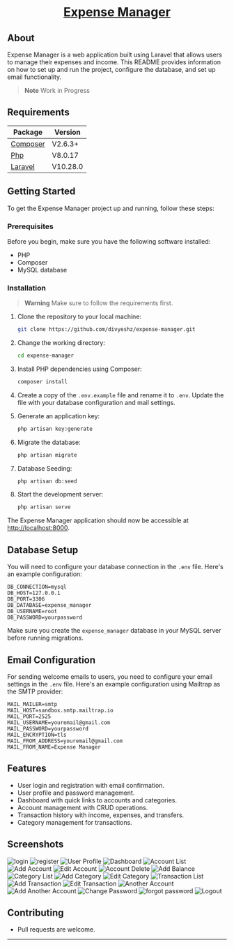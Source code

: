 <a href="https://github.com/divyeshz/expense-manager"> <h1 align="center">Expense Manager</h1></a>

## About

Expense Manager is a web application built using Laravel that allows users to manage their expenses and income. This README provides information on how to set up and run the project, configure the database, and set up email functionality.

> **Note**
> Work in Progress

## Requirements

Package | Version
--- | ---
[Composer](https://getcomposer.org/)  | V2.6.3+
[Php](https://www.php.net/)  | V8.0.17
[Laravel](https://laravel.com/)  | V10.28.0

## Getting Started

To get the Expense Manager project up and running, follow these steps:

### Prerequisites

Before you begin, make sure you have the following software installed:

- PHP
- Composer
- MySQL database

### Installation

> **Warning**
> Make sure to follow the requirements first.

1. Clone the repository to your local machine:

   ```bash
   git clone https://github.com/divyeshz/expense-manager.git
   ```

2. Change the working directory:

   ```bash
   cd expense-manager
   ```

3. Install PHP dependencies using Composer:

   ```bash
   composer install
   ```

4. Create a copy of the `.env.example` file and rename it to `.env`. Update the file with your database configuration and mail settings.

5. Generate an application key:

   ```bash
   php artisan key:generate
   ```

6. Migrate the database:

   ```bash
   php artisan migrate
   ```

7. Database Seeding:

   ```bash
   php artisan db:seed
   ```

8. Start the development server:

   ```bash
   php artisan serve
   ```

The Expense Manager application should now be accessible at [http://localhost:8000](http://localhost:8000).

## Database Setup

You will need to configure your database connection in the `.env` file. Here's an example configuration:

```dotenv
DB_CONNECTION=mysql
DB_HOST=127.0.0.1
DB_PORT=3306
DB_DATABASE=expense_manager
DB_USERNAME=root
DB_PASSWORD=yourpassword
```

Make sure you create the `expense_manager` database in your MySQL server before running migrations.

## Email Configuration

For sending welcome emails to users, you need to configure your email settings in the `.env` file. Here's an example configuration using Mailtrap as the SMTP provider:

```dotenv
MAIL_MAILER=smtp
MAIL_HOST=sandbox.smtp.mailtrap.io
MAIL_PORT=2525
MAIL_USERNAME=youremail@gmail.com
MAIL_PASSWORD=yourpassword
MAIL_ENCRYPTION=tls
MAIL_FROM_ADDRESS=youremail@gmail.com
MAIL_FROM_NAME=Expense Manager
```

## Features

- User login and registration with email confirmation.
- User profile and password management.
- Dashboard with quick links to accounts and categories.
- Account management with CRUD operations.
- Transaction history with income, expenses, and transfers.
- Category management for transactions.

## Screenshots

![login](https://github.com/divyeshz/expense-manager/assets/146099072/5b100231-ea67-437f-8469-e96e0e9a843a)
![register](https://github.com/divyeshz/expense-manager/assets/146099072/61663858-e8d4-4f09-a43e-27316f54881a)
![User Profile](https://github.com/divyeshz/expense-manager/assets/146099072/ffee5400-4532-4383-b13c-6e86c2fa5701)
![Dashboard](https://github.com/divyeshz/expense-manager/assets/146099072/d17f78d1-de38-4a95-8ed1-bb9dcacaefc1)
![Account List](https://github.com/divyeshz/expense-manager/assets/146099072/556e59c9-64d6-4678-bb14-fd734e4e3b33)
![Add Account](https://github.com/divyeshz/expense-manager/assets/146099072/1030ecc0-944d-44e3-95d6-a067870c5cb2)
![Edit Account](https://github.com/divyeshz/expense-manager/assets/146099072/84747532-d0b5-4cce-a0a8-61e4098c210e)
![Account Delete](https://github.com/divyeshz/expense-manager/assets/146099072/26ce5711-4454-4321-920c-2c488f7686d4)
![Add Balance](https://github.com/divyeshz/expense-manager/assets/146099072/9dae3f48-d371-4ffb-be6b-1f7324a26cc2)
![Category List](https://github.com/divyeshz/expense-manager/assets/146099072/8d595eea-0940-4e68-abe2-5690cf3282af)
![Add Category](https://github.com/divyeshz/expense-manager/assets/146099072/c94e82df-5fd6-4e72-aadd-b5aff360fdd0)
![Edit Category](https://github.com/divyeshz/expense-manager/assets/146099072/a69a0ff4-b264-4716-9084-87bb3a2a1830)
![Transaction List](https://github.com/divyeshz/expense-manager/assets/146099072/196abfaa-60e7-4a0e-b422-b4e47eb7fe33)
![Add Transaction](https://github.com/divyeshz/expense-manager/assets/146099072/d3b53efc-405e-46ca-b989-50475494f160)
![Edit Transaction](https://github.com/divyeshz/expense-manager/assets/146099072/e4c6f6d4-bf3b-4ee1-9055-35f8413176ad)
![Another Account](https://github.com/divyeshz/expense-manager/assets/146099072/068d738d-6660-4ea1-8a7c-3da24b4a74ef)
![Add Another Account](https://github.com/divyeshz/expense-manager/assets/146099072/1b77d6bb-fc73-4a0b-bfee-5fee8de43d58)
![Change Password](https://github.com/divyeshz/expense-manager/assets/146099072/868d1d1f-c368-4c6c-893b-eb24a7da651a)
![forgot password](https://github.com/divyeshz/expense-manager/assets/146099072/fe0f019b-f5fa-4ef8-880c-71b09207218c)
![Logout](https://github.com/divyeshz/expense-manager/assets/146099072/cdc0e8d3-3c79-4f96-85c7-231cbbbb069e)

## Contributing

- Pull requests are welcome.

---
